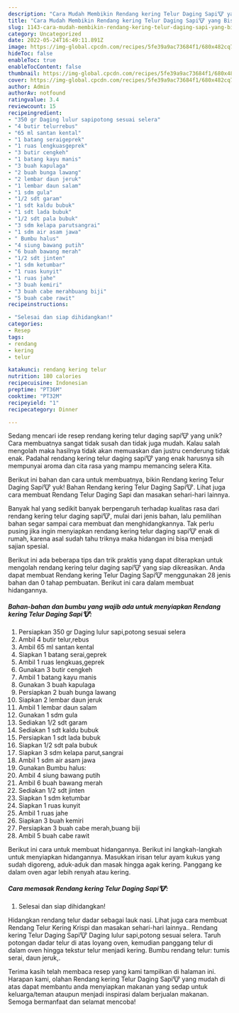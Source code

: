 ```yaml
---
description: "Cara Mudah Membikin Rendang kering Telur Daging Sapi🐮 yang Bisa Manjain Lidah"
title: "Cara Mudah Membikin Rendang kering Telur Daging Sapi🐮 yang Bisa Manjain Lidah"
slug: 1143-cara-mudah-membikin-rendang-kering-telur-daging-sapi-yang-bisa-manjain-lidah
category: Uncategorized
date: 2022-05-24T16:49:11.891Z
image: https://img-global.cpcdn.com/recipes/5fe39a9ac73684f1/680x482cq70/rendang-kering-telur-daging-sapi-foto-resep-utama.jpg
hideToc: false
enableToc: true
enableTocContent: false
thumbnail: https://img-global.cpcdn.com/recipes/5fe39a9ac73684f1/680x482cq70/rendang-kering-telur-daging-sapi-foto-resep-utama.jpg
cover: https://img-global.cpcdn.com/recipes/5fe39a9ac73684f1/680x482cq70/rendang-kering-telur-daging-sapi-foto-resep-utama.jpg
author: Admin
authorAv: notfound
ratingvalue: 3.4
reviewcount: 15
recipeingredient:
- "350 gr Daging lulur sapipotong sesuai selera"
- "4 butir telurrebus"
- "65 ml santan kental"
- "1 batang seraigeprek"
- "1 ruas lengkuasgeprek"
- "3 butir cengkeh"
- "1 batang kayu manis"
- "3 buah kapulaga"
- "2 buah bunga lawang"
- "2 lembar daun jeruk"
- "1 lembar daun salam"
- "1 sdm gula"
- "1/2 sdt garam"
- "1 sdt kaldu bubuk"
- "1 sdt lada bubuk"
- "1/2 sdt pala bubuk"
- "3 sdm kelapa parutsangrai"
- "1 sdm air asam jawa"
- " Bumbu halus"
- "4 siung bawang putih"
- "6 buah bawang merah"
- "1/2 sdt jinten"
- "1 sdm ketumbar"
- "1 ruas kunyit"
- "1 ruas jahe"
- "3 buah kemiri"
- "3 buah cabe merahbuang biji"
- "5 buah cabe rawit"
recipeinstructions:

- "Selesai dan siap dihidangkan!"
categories:
- Resep
tags:
- rendang
- kering
- telur

katakunci: rendang kering telur 
nutrition: 180 calories
recipecuisine: Indonesian
preptime: "PT36M"
cooktime: "PT32M"
recipeyield: "1"
recipecategory: Dinner

---
```





Sedang mencari ide resep rendang kering telur daging sapi🐮 yang unik? Cara membuatnya sangat tidak susah dan tidak juga mudah. Kalau salah mengolah maka hasilnya tidak akan memuaskan dan justru cenderung tidak enak. Padahal rendang kering telur daging sapi🐮 yang enak harusnya sih mempunyai aroma dan cita rasa yang mampu memancing selera Kita.





Berikut ini bahan dan cara untuk membuatnya, bikin Rendang kering Telur Daging Sapi🐮 yuk! Bahan Rendang kering Telur Daging Sapi🐮. Lihat juga cara membuat Rendang Telur Daging Sapi dan masakan sehari-hari lainnya.

Banyak hal yang sedikit banyak berpengaruh terhadap kualitas rasa dari rendang kering telur daging sapi🐮, mulai dari jenis bahan, lalu pemilihan bahan segar sampai cara membuat dan menghidangkannya. Tak perlu pusing jika ingin menyiapkan rendang kering telur daging sapi🐮 enak di rumah, karena asal sudah tahu triknya maka hidangan ini bisa menjadi sajian spesial.






Berikut ini ada beberapa tips dan trik praktis yang dapat diterapkan untuk mengolah rendang kering telur daging sapi🐮 yang siap dikreasikan. Anda dapat membuat Rendang kering Telur Daging Sapi🐮 menggunakan 28 jenis bahan dan 0 tahap pembuatan. Berikut ini cara dalam membuat hidangannya.

<!--inarticleads1-->

##### Bahan-bahan dan bumbu yang wajib ada untuk menyiapkan Rendang kering Telur Daging Sapi🐮:

1. Persiapkan 350 gr Daging lulur sapi,potong sesuai selera
1. Ambil 4 butir telur,rebus
1. Ambil 65 ml santan kental
1. Siapkan 1 batang serai,geprek
1. Ambil 1 ruas lengkuas,geprek
1. Gunakan 3 butir cengkeh
1. Ambil 1 batang kayu manis
1. Gunakan 3 buah kapulaga
1. Persiapkan 2 buah bunga lawang
1. Siapkan 2 lembar daun jeruk
1. Ambil 1 lembar daun salam
1. Gunakan 1 sdm gula
1. Sediakan 1/2 sdt garam
1. Sediakan 1 sdt kaldu bubuk
1. Persiapkan 1 sdt lada bubuk
1. Siapkan 1/2 sdt pala bubuk
1. Siapkan 3 sdm kelapa parut,sangrai
1. Ambil 1 sdm air asam jawa
1. Gunakan  Bumbu halus:
1. Ambil 4 siung bawang putih
1. Ambil 6 buah bawang merah
1. Sediakan 1/2 sdt jinten
1. Siapkan 1 sdm ketumbar
1. Siapkan 1 ruas kunyit
1. Ambil 1 ruas jahe
1. Siapkan 3 buah kemiri
1. Persiapkan 3 buah cabe merah,buang biji
1. Ambil 5 buah cabe rawit


Berikut ini cara untuk membuat hidangannya. Berikut ini langkah-langkah untuk menyiapkan hidangannya. Masukkan irisan telur ayam kukus yang sudah digoreng, aduk-aduk dan masak hingga agak kering. Panggang ke dalam oven agar lebih renyah atau kering. 

<!--inarticleads2-->

##### Cara memasak Rendang kering Telur Daging Sapi🐮:


1. Selesai dan siap dihidangkan!

Hidangkan rendang telur dadar sebagai lauk nasi. Lihat juga cara membuat Rendang Telur Kering Krispi dan masakan sehari-hari lainnya.. Rendang kering Telur Daging Sapi🐮 Daging lulur sapi,potong sesuai selera. Taruh potongan dadar telur di atas loyang oven, kemudian panggang telur di dalam oven hingga tekstur telur menjadi kering. Bumbu rendang telur: tumis serai, daun jeruk,. 

Terima kasih telah membaca resep yang kami tampilkan di halaman ini. Harapan kami, olahan Rendang kering Telur Daging Sapi🐮 yang mudah di atas dapat membantu anda menyiapkan makanan yang sedap untuk keluarga/teman ataupun menjadi inspirasi dalam berjualan makanan. Semoga bermanfaat dan selamat mencoba!
